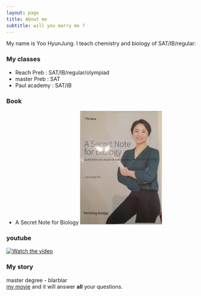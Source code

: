 ```yaml
---
layout: page
title: About me
subtitle: will you marry me ?
---
```


My name is Yoo HyunJung. I teach chemistry and biology of SAT/IB/regular:

### My classes
- Reach Preb : SAT/IB/regular/olympiad
- master Preb : SAT
- Paul academy : SAT/IB

### Book
 - A Secret Note for Biology <img src = "./assets/img/book1.PNG" height="300">

### youtube
[![Watch the video](http://i3.ytimg.com/vi/lyc-AuTFL6w/hqdefault.jpg)](https://www.youtube.com/watch?v=lyc-AuTFL6w)

### My story
master degree - blarblar<br>
[my movie](https://en.wikipedia.org/wiki/The_Princess_Bride_%28film%29) and it will answer **all** your questions.
